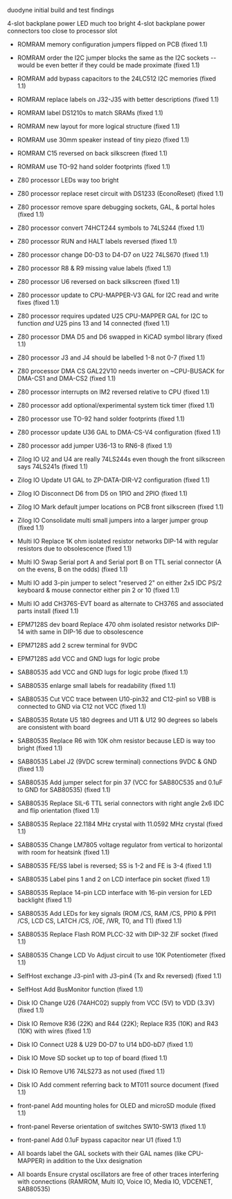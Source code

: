 duodyne initial build and test findings

4-slot backplane power LED much too bright
4-slot backplane power connectors too close to processor slot

* ROMRAM memory configuration jumpers flipped on PCB (fixed 1.1)
* ROMRAM order the I2C jumper blocks the same as the I2C sockets -- would be even better if they could be made proximate (fixed 1.1)
* ROMRAM add bypass capacitors to the 24LC512 I2C memories (fixed 1.1)
* ROMRAM replace labels on J32-J35 with better descriptions (fixed 1.1)
* ROMRAM label DS1210s to match SRAMs (fixed 1.1)
* ROMRAM new layout for more logical structure (fixed 1.1)
* ROMRAM use 30mm speaker instead of tiny piezo (fixed 1.1)
* ROMRAM C15 reversed on back silkscreen (fixed 1.1)
* ROMRAM use TO-92 hand solder footprints (fixed 1.1)

* Z80 processor LEDs way too bright
* Z80 processor replace reset circuit with DS1233 (EconoReset) (fixed 1.1)
* Z80 processor remove spare debugging sockets, GAL, & portal holes (fixed 1.1)
* Z80 processor convert 74HCT244 symbols to 74LS244 (fixed 1.1)
* Z80 processor RUN and HALT labels reversed (fixed 1.1)
* Z80 processor change D0-D3 to D4-D7 on U22 74LS670 (fixed 1.1)
* Z80 processor R8 & R9 missing value labels (fixed 1.1)
* Z80 processor U6 reversed on back silkscreen (fixed 1.1)
* Z80 processor update to CPU-MAPPER-V3 GAL for I2C read and write fixes (fixed 1.1)
* Z80 processor requires updated U25 CPU-MAPPER GAL for I2C to function *and* U25 pins 13 and 14 connected (fixed 1.1)
* Z80 processor DMA D5 and D6 swapped in KiCAD symbol library (fixed 1.1)
* Z80 processor J3 and J4 should be labelled 1-8 not 0-7 (fixed 1.1)
* Z80 processor DMA CS GAL22V10 needs inverter on ~CPU-BUSACK for DMA-CS1 and DMA-CS2 (fixed 1.1)
* Z80 processor interrupts on IM2 reversed relative to CPU (fixed 1.1)
* Z80 processor add optional/experimental system tick timer (fixed 1.1)
* Z80 processor use TO-92 hand solder footprints (fixed 1.1)
* Z80 processor update U36 GAL to DMA-CS-V4 configuration (fixed 1.1)
* Z80 processor add jumper U36-13 to RN6-8 (fixed 1.1)

* Zilog IO U2 and U4 are really 74LS244s even though the front silkscreen says 74LS241s (fixed 1.1)
* Zilog IO Update U1 GAL to ZP-DATA-DIR-V2 configuration (fixed 1.1)
* Zilog IO Disconnect D6 from D5 on 1PIO and 2PIO (fixed 1.1)
* Zilog IO Mark default jumper locations on PCB front silkscreen (fixed 1.1)
* Zilog IO Consolidate multi small jumpers into a larger jumper group (fixed 1.1)

* Multi IO Replace 1K ohm isolated resistor networks DIP-14 with regular resistors due to obsolescence (fixed 1.1)
* Multi IO Swap Serial port A and Serial port B on TTL serial connector (A on the evens, B on the odds) (fixed 1.1)
* Multi IO add 3-pin jumper to select "reserved 2" on either 2x5 IDC PS/2 keyboard & mouse connector either pin 2 or 10 (fixed 1.1)
* Multi IO add CH376S-EVT board as alternate to CH376S and associated parts install (fixed 1.1)

* EPM7128S dev board Replace 470 ohm isolated resistor networks DIP-14 with same in DIP-16 due to obsolescence
* EPM7128S add 2 screw terminal for 9VDC
* EPM7128S add VCC and GND lugs for logic probe

* SAB80535 add VCC and GND lugs for logic probe (fixed 1.1)
* SAB80535 enlarge small labels for readability (fixed 1.1)
* SAB80535 Cut VCC trace between U10-pin32 and C12-pin1 so VBB is connected to GND via C12 not VCC (fixed 1.1)
* SAB80535 Rotate U5 180 degrees and U11 & U12 90 degrees so labels are consistent with board
* SAB80535 Replace R6 with 10K ohm resistor because LED is way too bright (fixed 1.1)
* SAB80535 Label J2 (9VDC screw terminal) connections 9VDC & GND (fixed 1.1)
* SAB80535 Add jumper select for pin 37 (VCC for SAB80C535 and 0.1uF to GND for SAB80535) (fixed 1.1)
* SAB80535 Replace SIL-6 TTL serial connectors with right angle 2x6 IDC and flip orientation (fixed 1.1)
* SAB80535 Replace 22.1184 MHz crystal with 11.0592 MHz crystal (fixed 1.1)
* SAB80535 Change LM7805 voltage regulator from vertical to horizontal with room for heatsink (fixed 1.1)
* SAB80535 FE/SS label is reversed; SS is 1-2 and FE is 3-4 (fixed 1.1)
* SAB80535 Label pins 1 and 2 on LCD interface pin socket (fixed 1.1)
* SAB80535 Replace 14-pin LCD interface with 16-pin version for LED backlight (fixed 1.1)
* SAB80535 Add LEDs for key signals (ROM /CS, RAM /CS, PPI0 & PPI1 /CS, LCD CS, LATCH /CS, /OE, /WR, T0, and T1) (fixed 1.1)
* SAB80535 Replace Flash ROM PLCC-32 with DIP-32 ZIF socket (fixed 1.1)
* SAB80535 Change LCD Vo Adjust circuit to use 10K Potentiometer (fixed 1.1)

* SelfHost exchange J3-pin1 with J3-pin4 (Tx and Rx reversed) (fixed 1.1)
* SelfHost Add BusMonitor function (fixed 1.1)

* Disk IO Change U26 (74AHC02) supply from VCC (5V) to VDD (3.3V) (fixed 1.1)
* Disk IO Remove R36 (22K) and R44 (22K); Replace R35 (10K) and R43 (10K) with wires (fixed 1.1)
* Disk IO Connect U28 & U29 D0-D7 to U14 bD0-bD7 (fixed 1.1)
* Disk IO Move SD socket up to top of board (fixed 1.1)
* Disk IO Remove U16 74LS273 as not used (fixed 1.1)
* Disk IO Add comment referring back to MT011 source document (fixed 1.1)

* front-panel Add mounting holes for OLED and microSD module (fixed 1.1)
* front-panel Reverse orientation of switches SW10-SW13 (fixed 1.1)
* front-panel Add 0.1uF bypass capacitor near U1 (fixed 1.1)

* All boards label the GAL sockets with their GAL names (like CPU-MAPPER) in addition to the Uxx designation
* All boards Ensure crystal oscillators are free of other traces interfering with connections
(RAMROM, Multi IO, Voice IO, Media IO, VDCENET, SAB80535)

